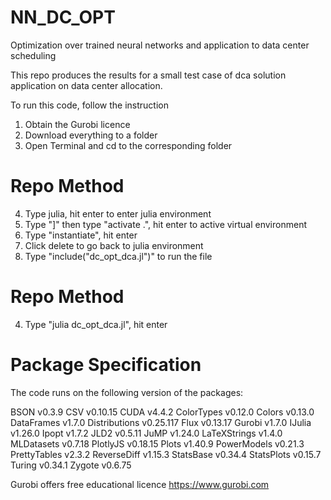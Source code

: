 # NN_DC_OPT
Optimization over trained neural networks and application to data center scheduling

This repo produces the results for a small test case of dca solution application on data center allocation.

To run this code, follow the instruction

1. Obtain the Gurobi licence
2. Download everything to a folder
3. Open Terminal and cd to the corresponding folder

# Repo Method
4. Type julia, hit enter to enter julia environment
5. Type "]" then type "activate .", hit enter to active virtual environment
6. Type "instantiate", hit enter
7. Click delete to go back to julia environment
8. Type "include("dc_opt_dca.jl")" to run the file

# Repo Method
4. Type "julia dc_opt_dca.jl", hit enter


# Package Specification

The code runs on the following version of the packages:

BSON v0.3.9
CSV v0.10.15
CUDA v4.4.2
ColorTypes v0.12.0
Colors v0.13.0
DataFrames v1.7.0
Distributions v0.25.117
Flux v0.13.17
Gurobi v1.7.0
IJulia v1.26.0
Ipopt v1.7.2
JLD2 v0.5.11
JuMP v1.24.0
LaTeXStrings v1.4.0
MLDatasets v0.7.18
PlotlyJS v0.18.15
Plots v1.40.9
PowerModels v0.21.3
PrettyTables v2.3.2
ReverseDiff v1.15.3
StatsBase v0.34.4
StatsPlots v0.15.7
Turing v0.34.1
Zygote v0.6.75

Gurobi offers free educational licence https://www.gurobi.com
